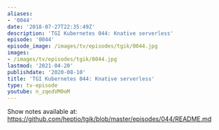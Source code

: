 ```yaml
---
aliases:
- '0044'
date: '2018-07-27T22:35:49Z'
description: 'TGI Kubernetes 044: Knative serverless'
episode: '0044'
episode_image: /images/tv/episodes/tgik/0044.jpg
images:
- /images/tv/episodes/tgik/0044.jpg
lastmod: '2021-04-20'
publishdate: '2020-08-10'
title: 'TGI Kubernetes 044: Knative serverless'
type: tv-episode
youtube: n_zqedVM0oM
---
```


Show notes available at: https://github.com/heptio/tgik/blob/master/episodes/044/README.md
